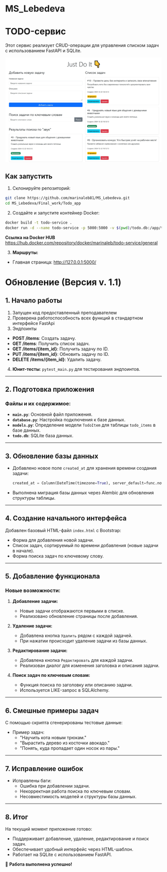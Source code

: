 # MS_Lebedeva

# TODO-сервис
Этот сервис реализует CRUD-операции для управления списком задач с использованием FastAPI и SQLite.

![Интерфейс приложения](images/screen.jpg "Интерфейс приложения")

## Как запустить
1. Склонируйте репозиторий:
```bash
git clone https://github.com/marinaleb81/MS_Lebedeva.git
cd MS_Lebedeva/Final_work/Todo_app

```

2. Создайте и запустите контейнер Docker:
```bash
docker build -t todo-service .
docker run -d --name todo-service -p 5000:5000 -v $(pwd)/todo.db:/app/todo.db todo-service

```

**Ссылка на Docker HUB**
https://hub.docker.com/repository/docker/marinaleb/todo-service/general

3. **Маршруты:**
- Главная страница: http://127.0.0.1:5000/

# Обновление (Версия v. 1.1)

## 1. **Начало работы**
1. Запущен код предоставленный преподавателем
2. Проверена работоспособность всех функций в стандартном интерфейсе FastApi
3. Эндпоинты
- **POST /items**: Создать задачу.
- **GET /items**: Получить список задач.
- **GET /items/{item_id}**: Получить задачу по ID.
- **PUT /items/{item_id}**: Обновить задачу по ID.
- **DELETE /items/{item_id}**: Удалить задачу.
4. **Юнит-тесты**: `pytest_main.py` для тестирования эндпоинтов.

---

## 2. **Подготовка приложения**

### Файлы и их содержимое:
- **`main.py`**: Основной файл приложения.
- **`database.py`**: Настройка подключения к базе данных.
- **`models.py`**: Определение модели `TodoItem` для таблицы `todo_items` в базе данных.
- **`todo.db`**: SQLite база данных.

---

## 3. **Обновление базы данных**
- Добавлено новое поле `created_at` для хранения времени создания задачи:
  ```python
  created_at = Column(DateTime(timezone=True), server_default=func.now())
  ```

- Выполнена миграция базы данных через Alembic для обновления структуры таблицы.

---

## 4. **Создание начального интерфейса**
Добавлен базовый HTML-файл `index.html` с Bootstrap:
- Форма для добавления новой задачи.
- Список задач, сортируемый по времени добавления (новые задачи в начале).
- Форма поиска задач по ключевому слову.

---

## 5. **Добавление функционала**

### Новые возможности:
1. **Добавление задачи:**
   - Новые задачи отображаются первыми в списке.
   - Реализовано обновление страницы после добавления.

2. **Удаление задачи:**
   - Добавлена кнопка `Удалить` рядом с каждой задачей.
   - При нажатии происходит удаление задачи из базы данных.

3. **Редактирование задачи:**
   - Добавлена кнопка `Редактировать` для каждой задачи.
   - Реализован диалог для изменения заголовка и описания задачи.

4. **Поиск задач по ключевым словам:**
   - Функция поиска по заголовку или описанию задачи.
   - Используется LIKE-запрос в SQLAlchemy.

---

## 6. **Смешные примеры задач**
С помощью скрипта сгенерированы тестовые данные:
- Пример задач:
  - "Научить кота новым трюкам."
  - "Вырастить дерево из косточки авокадо."
  - "Понять, куда пропадает один носок из пары."

---

## 7. **Исправление ошибок**
- Исправлены баги:
  - Ошибка при добавлении задачи.
  - Некорректная работа поиска по ключевым словам.
  - Несовместимость моделей и структуры базы данных.

---

## 8. **Итог**
На текущий момент приложение готово:
- Поддерживает добавление, удаление, редактирование и поиск задач.
- Обеспечивает удобный интерфейс через HTML-шаблон.
- Работает на SQLite с использованием FastAPI.

🎉 **Работа выполнена успешно!**



